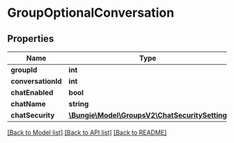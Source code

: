 # GroupOptionalConversation

## Properties
Name | Type | Description | Notes
------------ | ------------- | ------------- | -------------
**groupId** | **int** |  | [optional] 
**conversationId** | **int** |  | [optional] 
**chatEnabled** | **bool** |  | [optional] 
**chatName** | **string** |  | [optional] 
**chatSecurity** | [**\Bungie\Model\GroupsV2\ChatSecuritySetting**](ChatSecuritySetting.md) |  | [optional] 

[[Back to Model list]](../README.md#documentation-for-models) [[Back to API list]](../README.md#documentation-for-api-endpoints) [[Back to README]](../README.md)


